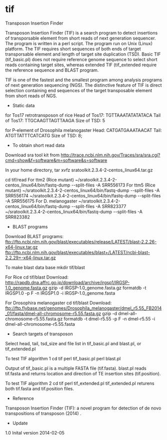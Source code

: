 tif
===

Transposon Insertion Finder

Transposon Insertion Finder (TIF) is a search program to detect insertions of transporsable element from short reads of next generation sequencer. The program is written in a perl script. The program run on Unix (Linux) platform. The TIF requires short sequences of both ends of target transporsable element and length of target site duplication (TSD). Basic TIF (tif_basic.pl) does not require reference genome sequence to select short reads containing target sites, whereas extended TIF (tif_extended require the reference sequence and BLAST program.

TIF is one of the fastest and the smallest program among analysis programs of next generation sequencing (NGS). The distinctive feature of TIF is direct selection containing end sequences of the target transposable element from short reads of NGS.


- Static data

for Tos17 retrotransposon of rice
Head of Tos17: TGTTAAATATATATACA
Tail of Tos17: TTGCAAGTTAGTTAAGA
Size of TSD: 5

for P-element of Drosophila melanogaster
Head: CATGATGAAATAACAT
Tail: ATGTTATTTCATCATG
Size of TSD: 8;


- To obtain short read data

Download sra tool kit from http://trace.ncbi.nlm.nih.gov/Traces/sra/sra.cgi?cmd=show&f=software&m=software&s=software

In your home directory,
tar xvfz sratoolkit.2.3.4-2-centos_linux64.tar.gz

cd tif/read
For ttm2 (Rice mutant)
 ~/sratoolkit.2.3.4-2-centos_linux64/bin/fastq-dump --split-files -A SRR556173
For ttm5 (Rice mutant)
 ~/sratoolkit.2.3.4-2-centos_linux64/bin/fastq-dump --split-files -A SRR556174
 ~/sratoolkit.2.3.4-2-centos_linux64/bin/fastq-dump --split-files -A SRR556175
For D. melanogaster
 ~/sratoolkit.2.3.4-2-centos_linux64/bin/fastq-dump --split-files -A SRR823377
 ~/sratoolkit.2.3.4-2-centos_linux64/bin/fastq-dump --split-files -A SRR823382



- BLAST programs

Download BLAST programs: 
ftp://ftp.ncbi.nlm.nih.gov/blast/executables/release/LATEST/blast-2.2.26-x64-linux.tar.gz
ftp://ftp.ncbi.nlm.nih.gov/blast/executables/blast+/LATEST/ncbi-blast-2.2.29+-x64-linux.tar.gz

To make blast data base
mkdir tif/blast

For Rice
cd tif/blast
Download: http://rapdb.dna.affrc.go.jp/download/archive/irgsp1/IRGSP-1.0_genome.fasta.gz
gzip -d IRGSP-1.0_genome.fasta.gz
formatdb -t IRGSP1.0 -p F -n IRGSP1.0 -i IRGSP-1.0_genome.fasta


For Drosophira melanogaster
cd tif/blast
Download: ftp://ftp.flybase.net/genomes/Drosophila_melanogaster/dmel_r5.55_FB2014_01/fasta/dmel-all-chromosome-r5.55.fasta.gz
gzip -d dmel-all-chromosome-r5.55.fasta.gz
formatdb -t dmel-r5.55 -p F -n dmel-r5.55 -i dmel-all-chromosome-r5.55.fasta


- Search targets of transposon

Select head, tail, tsd_size and file list in tif_basic.pl and blast.pl, or tif_extended.pl

To test TIF algorithm 1
cd tif
perl tif_basic.pl
perl blast.pl

Output of tif_basic.pl is a multiple FASTA file (tif.fasta).
blast.pl reads tif.fasta and returns location and direction of TE insertion sites (tif.position).

To test TIF algorithm 2
cd tif
perl tif_extended.pl
tif_extended.pl returens both tif.fasta and tif.position files.


- Reference

Transposon Insertion Finder (TIF): a novel program for detection of de novo transpositions of transposon (2014) .


- Update

1.0 Inital version 2014-02-05
